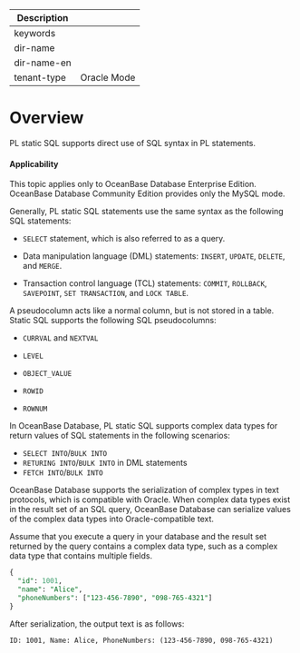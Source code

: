 | Description   |                 |
|---------------|-----------------|
| keywords      |                 |
| dir-name      |                 |
| dir-name-en   |                 |
| tenant-type   | Oracle Mode     |

# Overview

PL static SQL supports direct use of SQL syntax in PL statements.

  <main id="notice" >
    <h4>Applicability</h4>
    <p>This topic applies only to OceanBase Database Enterprise Edition. OceanBase Database Community Edition provides only the MySQL mode. </p>
  </main>

Generally, PL static SQL statements use the same syntax as the following SQL statements:

* `SELECT` statement, which is also referred to as a query.

* Data manipulation language (DML) statements: `INSERT`, `UPDATE`, `DELETE`, and `MERGE`.

* Transaction control language (TCL) statements: `COMMIT`, `ROLLBACK`, `SAVEPOINT`, `SET TRANSACTION`, and `LOCK TABLE`.

A pseudocolumn acts like a normal column, but is not stored in a table. Static SQL supports the following SQL pseudocolumns:

* `CURRVAL` and `NEXTVAL`

* `LEVEL`

* `OBJECT_VALUE`

* `ROWID`

* `ROWNUM`

In OceanBase Database, PL static SQL supports complex data types for return values of SQL statements in the following scenarios:

* `SELECT INTO`/`BULK INTO​`
* `RETURING INTO`/`BULK INTO` in DML statements
* `​FETCH INTO`/`BULK INTO`

OceanBase Database supports the serialization of complex types in text protocols, which is compatible with Oracle. When complex data types exist in the result set of an SQL query, OceanBase Database can serialize values of the complex data types into Oracle-compatible text.

Assume that you execute a query in your database and the result set returned by the query contains a complex data type, such as a complex data type that contains multiple fields.

```sql
{
  "id": 1001,
  "name": "Alice",
  "phoneNumbers": ["123-456-7890", "098-765-4321"]
}
```

After serialization, the output text is as follows:

```
ID: 1001, Name: Alice, PhoneNumbers: (123-456-7890, 098-765-4321)
```
